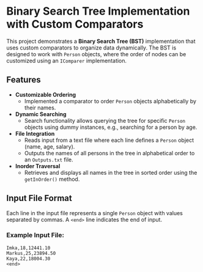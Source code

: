 # Binary Search Tree Implementation with Custom Comparators  

This project demonstrates a **Binary Search Tree (BST)** implementation that uses custom comparators to organize data dynamically. The BST is designed to work with `Person` objects, where the order of nodes can be customized using an `IComparer` implementation.  

## Features  

- **Customizable Ordering**  
  - Implemented a comparator to order `Person` objects alphabetically by their names.  
- **Dynamic Searching**  
  - Search functionality allows querying the tree for specific `Person` objects using dummy instances, e.g., searching for a person by age.  
- **File Integration**  
  - Reads input from a text file where each line defines a `Person` object (name, age, salary).  
  - Outputs the names of all persons in the tree in alphabetical order to an `Outputs.txt` file.  
- **Inorder Traversal**  
  - Retrieves and displays all names in the tree in sorted order using the `getInOrder()` method.  

## Input File Format  

Each line in the input file represents a single `Person` object with values separated by commas. A `<end>` line indicates the end of input.  

### Example Input File:  
```plaintext
Imka,18,12441.10  
Markus,25,23894.50  
Kaya,22,18004.30  
<end>
